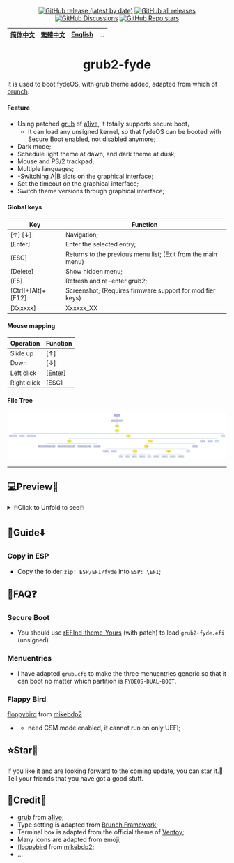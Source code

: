 <div align="center">

[![GitHub release (latest by date)](https://img.shields.io/github/v/release/M-L-P/grub2-fyde)](https://github.com/M-L-P/grub2-fyde/releases/latest)
[![GitHub all releases](https://img.shields.io/github/downloads/M-L-P/grub2-fyde/total)](https://github.com/M-L-P/grub2-fyde/releases)
[![GitHub Discussions](https://img.shields.io/github/discussions/M-L-P/grub2-fyde)](https://github.com/M-L-P/grub2-fyde/discussions)
[![GitHub Repo stars](https://img.shields.io/github/stars/M-L-P/grub2-fyde?style=social)](https://github.com/M-L-P/grub2-fyde/stargazers)

</div>

[简体中文](README.md)|[繁體中文](README-繁體中文.md)|[English](README-English.md)|...
--|--|--|--

<h1 align="center">grub2-fyde</h1>

It is used to boot fydeOS, with grub theme added, adapted from which of [brunch](https://github.com/sebanc/brunch).
#### Feature
- Using patched [grub](https://github.com/a1ive/grub) of [a1ive](https://github.com/a1ive), it totally supports secure boot，
  - It can load any unsigned kernel, so that fydeOS can be booted with Secure Boot enabled, not disabled anymore;
- Dark mode;
- Schedule light theme at dawn, and dark theme at dusk;
- Mouse and PS/2 trackpad;
- Multiple languages;
- -Switching A|B slots on the graphical interface;
- Set the timeout on the graphical interface;
- Switch theme versions through graphical interface;
#### Global keys

Key|Function
-|-
[↑] [↓] | Navigation;
[Enter] | Enter the selected entry;
[ESC] | Returns to the previous menu list; (Exit from the main menu)
[Delete] | Show hidden menu;
[F5] | Refresh and re-enter grub2;
[Ctrl]+[Alt]+[F12] | Screenshot; (Requires firmware support for modifier keys)
[Xxxxxx] | Xxxxxx_XX

#### Mouse mapping

Operation | Function
-|-
Slide up | [↑]
Down | [↓]
Left click | [Enter]
Right click | [ESC]

#### File Tree
<img src="https://raw.githubusercontent.com/M-L-P/.github/main/screenshots/grub2-fyde/grub2-fyde.png">

-----------------------------------------------------------------------------------------------------------------------------------
## 💻️Preview👀

<details>
<summary>🖱️Click to Unfold to see🖱️</summary>

### 1024x768
<img src="https://raw.githubusercontent.com/M-L-P/.github/main/screenshots/grub2-fyde/English/English.gif">

### 1920x1080
<img src="https://raw.githubusercontent.com/M-L-P/.github/main/screenshots/grub2-fyde/English/1080p-light.png">
<img src="https://raw.githubusercontent.com/M-L-P/.github/main/screenshots/grub2-fyde/English/1080p-dark.png">
</details>

## 🧭Guide⬇️

### Copy in ESP
- Copy the folder `zip: ESP/EFI/fyde` into `ESP: \EFI`;

## 📝FAQ❓️
### Secure Boot
- You should use [rEFInd-theme-Yours](https://github.com/M-L-P/rEFInd-theme-Yours) (with patch) to load `grub2-fyde.efi` (unsigned).

### Menuentries
- I have adapted `grub.cfg` to make the three menuentries generic so that it can boot no matter which partition is `FYDEOS-DUAL-BOOT`.
### Flappy Bird
[floppybird](https://github.com/mikebdp2/floppybird) from [mikebdp2](https://github.com/mikebdp2)
- - need CSM mode enabled, it cannot run on only UEFI;

## ⭐Star🌟
If you like it and are looking forward to the coming update, you can star it.💫<br/>
Tell your friends that you have got a good stuff.

## 🎉Credit🎊
- [grub](https://github.com/a1ive/grub) from [a1ive](https://github.com/a1ive);
- Type setting is adapted from [Brunch Framework](https://github.com/sebanc/brunch);
- Terminal box is adapted from the official theme of [Ventoy](https://github.com/ventoy/Ventoy);
- Many icons are adapted from emoji;
- [floppybird](https://github.com/mikebdp2/floppybird) from [mikebdp2](https://github.com/mikebdp2);
- ...
